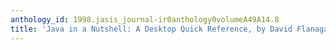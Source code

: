 ```yaml
---
anthology_id: 1998.jasis_journal-ir0anthology0volumeA49A14.8
title: 'Java in a Nutshell: A Desktop Quick Reference, by David Flanagan'
---
```

